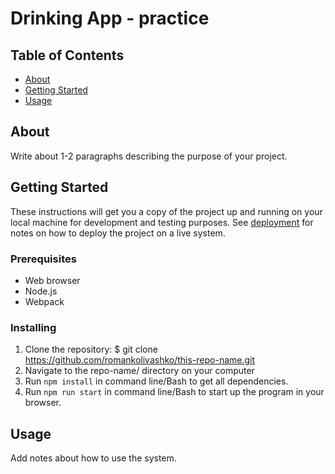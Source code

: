 # Drinking App - practice

## Table of Contents
+ [About](#about)
+ [Getting Started](#getting_started)
+ [Usage](#usage)

## About <a name = "about"></a>
Write about 1-2 paragraphs describing the purpose of your project.

## Getting Started <a name = "getting_started"></a>
These instructions will get you a copy of the project up and running on your local machine for development and testing purposes. See [deployment](#deployment) for notes on how to deploy the project on a live system.

### Prerequisites

* Web browser
* Node.js
* Webpack


### Installing

1. Clone the repository: $ git clone https://github.com/romankolivashko/this-repo-name.git
2. Navigate to the repo-name/ directory on your computer
3. Run `npm install` in command line/Bash to get all dependencies.
4. Run `npm run start` in command line/Bash to start up the program in your browser.


## Usage <a name = "usage"></a>

Add notes about how to use the system.
